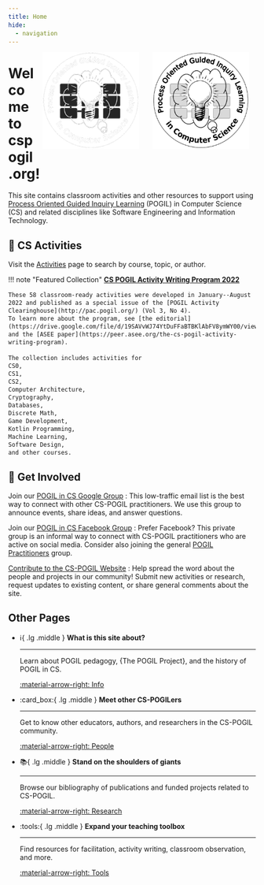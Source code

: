 ```yaml
---
title: Home
hide:
  - navigation
---
```


<style>
  .md-typeset .admonition.note,
  .md-typeset details.note {
      margin: 0 1.875em;
  }
</style>

<div>
  <img src="img/cspogil-logo-light.png#only-light" alt="light bulb surrounded by POGIL in CS"
       style="float: right; max-width: min(14em, 45%); margin: 0 1em;">
  <img src="img/cspogil-logo-dark.png#only-dark" alt="light bulb surrounded by POGIL in CS"
       style="float: right; max-width: min(14em, 45%); margin: 0 1em;">
</div>

# Welcome to cspogil.org!

This site contains classroom activities and other resources to support using [Process Oriented Guided Inquiry Learning](https://pogil.org/) (POGIL) in Computer Science (CS) and related disciplines like Software Engineering and Information Technology.

## :blue_book: CS Activities

Visit the [Activities](activities/index.md) page to search by course, topic, or author.

!!! note "Featured Collection"
    [**CS POGIL Activity Writing Program 2022**](https://bit.ly/2022cspogil)

    These 58 classroom-ready activities were developed in January--August 2022 and published as a special issue of the [POGIL Activity Clearinghouse](http://pac.pogil.org/) (Vol 3, No 4).
    To learn more about the program, see [the editorial](https://drive.google.com/file/d/19SAVvWJ74YtDuFFaBTBKlAbFV8ymWY00/view) and the [ASEE paper](https://peer.asee.org/the-cs-pogil-activity-writing-program).

    The collection includes activities for
    CS0,
    CS1,
    CS2,
    Computer Architecture,
    Cryptography,
    Databases,
    Discrete Math,
    Game Development,
    Kotlin Programming,
    Machine Learning,
    Software Design,
    and other courses.

## :handshake: Get Involved

Join our [POGIL in CS Google Group](https://groups.google.com/forum/#!forum/cspogil/join)
:   This low-traffic email list is the best way to connect with other CS-POGIL practitioners.
We use this group to announce events, share ideas, and answer questions.

Join our [POGIL in CS Facebook Group](https://www.facebook.com/groups/900700016708730/)
:   Prefer Facebook? This private group is an informal way to connect with CS-POGIL practitioners who are active on social media.
Consider also joining the general [POGIL Practitioners](https://www.facebook.com/groups/2663376907263393) group.

[Contribute to the CS-POGIL Website](info/contrib.md)
:   Help spread the word about the people and projects in our community!
Submit new activities or research, request updates to existing content, or share general comments about the site.

## Other Pages

<div class="grid cards" markdown="1">

-   :information_source:{ .lg .middle }
    **What is this site about?**

    ---
    Learn about POGIL pedagogy, {The POGIL Project}, and the history of POGIL in CS.

    [:material-arrow-right: Info](info/index.md)

-   :card_box:{ .lg .middle }
    **Meet other CS-POGILers**

    ---
    Get to know other educators, authors, and researchers in the CS-POGIL community.

    [:material-arrow-right: People](people/index.md)

-   :books:{ .lg .middle }
    **Stand on the shoulders of giants**

    ---
    Browse our bibliography of publications and funded projects related to CS-POGIL.

    [:material-arrow-right: Research](research/index.md)

-   :tools:{ .lg .middle }
    **Expand your teaching toolbox**

    ---
    Find resources for facilitation, activity writing, classroom observation, and more.

    [:material-arrow-right: Tools](tools/index.md)

</div>
